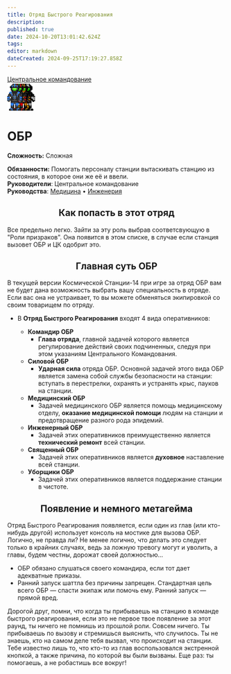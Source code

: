 ```yaml
---
title: Отряд Быстрого Реагирования
description: 
published: true
date: 2024-10-20T13:01:42.624Z
tags: 
editor: markdown
dateCreated: 2024-09-25T17:19:27.858Z
---
```


<div style="display: flex; justify-content: center;">
<div class="roles-passport ceco">
  <div class="title ceco"><a href="/roles/centralcommand">Центральное командование</a></div>
  <div>
    <div><div><img src="/roles/emergencyresponseteam.png"></div></div>
  <div><div>
    <h1>ОБР</h1>
    <p><strong>Сложность:</strong> Сложная</p>
    <strong>Обязанности:</strong> Помогать персоналу станции вытаскивать станцию из состояния, в которое они же её и ввели.<br>
    <b>Руководители</b>: Центральное командование<br>
    <b>Руководства</b>: <a href="/ru/guides/medicine">Медицина</a> • <a href="/ru/guides/engineering">Инженерия</a>
  </div></div>
  </div>
</div>
</div>

## <center>Как попасть в этот отряд

Все предельно легко. Зайти за эту роль выбрав соответсвующую в "Роли призраков". Она появится в этом списке, в случае если станция вызовет ОБР и ЦК одобрит это.

## <center>Главная суть ОБР

В текущей версии Космической Станции-14 при игре за отряд ОБР вам не будет дана возможность выбрать вашу специальность в отряде. Если вас она не устраивает, то вы можете обменяться экипировкой со своим товарищем по отряду.

* В **Отряд Быстрого Реагирования** входят 4 вида оперативников:

  - **Командир ОБР** 
    - **Глава отряда**, главной задачей которого является регулирование действий своих подчиненных, следуя при этом указаниям Центрального Командования.
  - **Силовой ОБР** 
    - **Ударная сила** отряда ОБР. Основной задачей этого вида ОБР является замена собой службы безопасности на станции: вступать в перестрелки, охранять и устранять крыс, пауков на станции.
  - **Медицинский ОБР** 
    - Задачей медицинского ОБР является помощь медицинскому отделу, **оказание медицинской помощи** людям на станции и предотвращение разного рода эпидемий.
  - **Инженерный ОБР** 
    - Задачей этих оперативников преимущественно является **технический ремонт** всей станции.
  - **Священный ОБР** 
    - Задачей этих оперативников является **духовное** наставление всей станции.
  - **Уборщики ОБР** 
    - Задачей этих оперативников является поддержание станции в чистоте.

## <center>Появление и немного метагейма

Отряд Быстрого Реагирования появляется, если один из глав (или кто-нибудь другой) использует консоль на мостике для вызова ОБР. Логично, не правда ли? Не менее логично, что делать это следует только в крайних случаях, ведь за ложную тревогу могут и уволить, а главы, будем честны, дорожат своей должностью...

- ОБР обязано слушаться своего командира, если тот дает адекватные приказы.
- Ранний запуск шаттла без причины запрещен. Стандартная цель всего ОБР — спасти экипаж или помочь ему. Ранний запуск — прямой вред.

Дорогой друг, помни, что когда ты прибываешь на станцию в команде быстрого реагирования, если это не первое твое появление за этот раунд, ты ничего не помнишь из прошлой роли. Совсем ничего. Ты прибываешь по вызову и стремишься выяснить, что случилось. Ты не знаешь, кто на самом деле тебя вызвал, что происходит на станции. Тебе известно лишь то, что кто-то из глав воспользовался экстренной кнопкой, а также причина, по которой вы были вызваны. Еще раз: ты помогаешь, а не робастишь все вокруг!

<div class="table"></div>